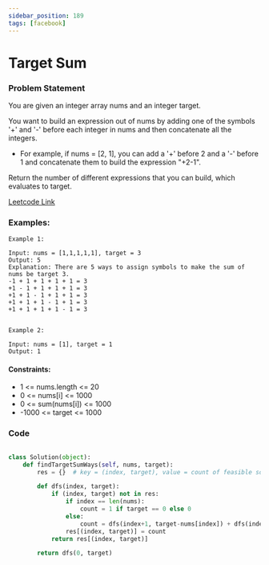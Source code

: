 ```yaml
---
sidebar_position: 189
tags: [facebook]
---
```


# Target Sum

### Problem Statement

You are given an integer array nums and an integer target.

You want to build an expression out of nums by adding one of the symbols '+' and '-' before each integer in nums and then concatenate all the integers.

- For example, if nums = [2, 1], you can add a '+' before 2 and a '-' before 1 and concatenate them to build the expression "+2-1".

Return the number of different expressions that you can build, which evaluates to target.

[Leetcode Link](https://leetcode.com/problems/target-sum)

### Examples:

```
Example 1:

Input: nums = [1,1,1,1,1], target = 3
Output: 5
Explanation: There are 5 ways to assign symbols to make the sum of nums be target 3.
-1 + 1 + 1 + 1 + 1 = 3
+1 - 1 + 1 + 1 + 1 = 3
+1 + 1 - 1 + 1 + 1 = 3
+1 + 1 + 1 - 1 + 1 = 3
+1 + 1 + 1 + 1 - 1 = 3


Example 2:

Input: nums = [1], target = 1
Output: 1
```

#### Constraints:

- 1 <= nums.length <= 20
- 0 <= nums[i] <= 1000
- 0 <= sum(nums[i]) <= 1000
- -1000 <= target <= 1000

### Code

```python title="Python Code"

class Solution(object):
    def findTargetSumWays(self, nums, target):
        res = {}  # key = (index, target), value = count of feasible solutions for nums[index+1:] with target sum = target

        def dfs(index, target):
            if (index, target) not in res:
                if index == len(nums):
                    count = 1 if target == 0 else 0
                else:
                    count = dfs(index+1, target-nums[index]) + dfs(index+1, target+nums[index])
                res[(index, target)] = count
            return res[(index, target)]

        return dfs(0, target)
```
